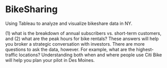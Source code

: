 # BikeSharing
Using Tableau to analyze and visualize bikeshare data in NY. 


(1) what is the breakdown of annual subscribers vs. short-term customers, and (2) what are the peak hours for bike rentals? These answers will help you broker a strategic conversation with investors. There are more questions to ask the data, however. For example, what are the highest-traffic locations? Understanding both when and where people use Citi Bike will help you plan your pilot in Des Moines.
